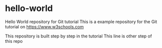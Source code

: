 # hello-world
Hello World repository  for Git tutorial
This is a example repository for the Git tutorial on https://www.w3schools.com

This repository is built step by step in the tutorial
This line is other step of this repo
